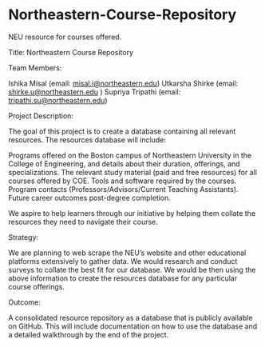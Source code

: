 # Northeastern-Course-Repository
NEU resource for courses offered. 

Title: Northeastern Course Repository

Team Members: 

Ishika Misal (email: misal.i@northeastern.edu)
Utkarsha Shirke (email: shirke.u@northeastern.edu )
Supriya Tripathi (email: tripathi.su@northeastern.edu)

Project Description: 

The goal of this project is to create a database containing all relevant resources. The resources database will include: 

Programs offered on the Boston campus of Northeastern University in the College of Engineering, and details about their duration, offerings, and specializations. 
The relevant study material (paid and free resources) for all courses offered by COE. 
Tools and software required by the courses.  
Program contacts (Professors/Advisors/Current Teaching Assistants). 
Future career outcomes post-degree completion. 

We aspire to help learners through our initiative by helping them collate the resources they need to navigate their course. 

Strategy:

We are planning to web scrape the NEU’s website and other educational platforms extensively to gather data. 
We would research and conduct surveys to collate the best fit for our database. 
We would be then using the above information to create the resources database for any particular course offerings. 

Outcome:

A consolidated resource repository as a database that is publicly available on GitHub. This will include documentation on how to use the database and a detailed walkthrough by the end of the project. 

